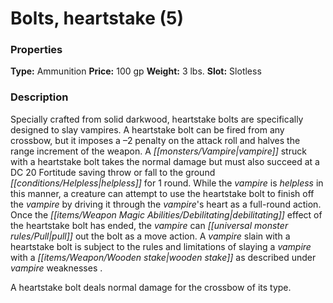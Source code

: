 ﻿---
Title: "Bolts, heartstake (5)"
Type: "Ammunition"
Price: "100 gp"
Weight: "3 lbs."
Slot: "Slotless"
Description: |
  "Specially crafted from solid darkwood, heartstake bolts are specifically designed to slay vampires. A heartstake bolt can be fired from any crossbow, but it imposes a –2 penalty on the attack roll and halves the range increment of the weapon. A vampire struck with a heartstake bolt takes the normal damage but must also succeed at a DC 20 Fortitude saving throw or fall to the ground helpless for 1 round. While the vampire is helpless in this manner, a creature can attempt to use the heartstake bolt to finish off the vampire by driving it through the vampire's heart as a full-round action. Once the debilitating effect of the heartstake bolt has ended, the vampire can pull out the bolt as a move action. A vampire slain with a heartstake bolt is subject to the rules and limitations of slaying a vampire with a wooden stake as described under vampire weaknesses .
  A heartstake bolt deals normal damage for the crossbow of its type."
Sources: "['Advanced Race Guide']"
---

# Bolts, heartstake (5)

### Properties

**Type:** Ammunition **Price:** 100 gp **Weight:** 3 lbs. **Slot:** Slotless

### Description

Specially crafted from solid darkwood, heartstake bolts are specifically designed to slay vampires. A heartstake bolt can be fired from any crossbow, but it imposes a –2 penalty on the attack roll and halves the range increment of the weapon. A _[[monsters/Vampire|vampire]]_ struck with a heartstake bolt takes the normal damage but must also succeed at a DC 20 Fortitude saving throw or fall to the ground _[[conditions/Helpless|helpless]]_ for 1 round. While the _vampire_ is _helpless_ in this manner, a creature can attempt to use the heartstake bolt to finish off the _vampire_ by driving it through the _vampire_'s heart as a full-round action. Once the _[[items/Weapon Magic Abilities/Debilitating|debilitating]]_ effect of the heartstake bolt has ended, the _vampire_ can _[[universal monster rules/Pull|pull]]_ out the bolt as a move action. A _vampire_ slain with a heartstake bolt is subject to the rules and limitations of slaying a _vampire_ with a _[[items/Weapon/Wooden stake|wooden stake]]_ as described under _vampire_ weaknesses .

A heartstake bolt deals normal damage for the crossbow of its type.

